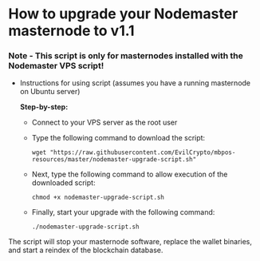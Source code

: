 # How to upgrade your Nodemaster masternode to v1.1

### Note - This script is only for masternodes installed with the Nodemaster VPS script!

- Instructions for using script (assumes you have a running masternode on Ubuntu server)

  __Step-by-step:__
    - Connect to your VPS server as the root user
    - Type the following command to download the script:

      ```wget "https://raw.githubusercontent.com/EvilCrypto/mbpos-resources/master/nodemaster-upgrade-script.sh"```
    - Next, type the following command to allow execution of the downloaded script:

      ```chmod +x nodemaster-upgrade-script.sh```
    - Finally, start your upgrade with the following command:

      ```./nodemaster-upgrade-script.sh```

The script will stop your masternode software, replace the wallet binaries, and start a reindex of the blockchain database.
